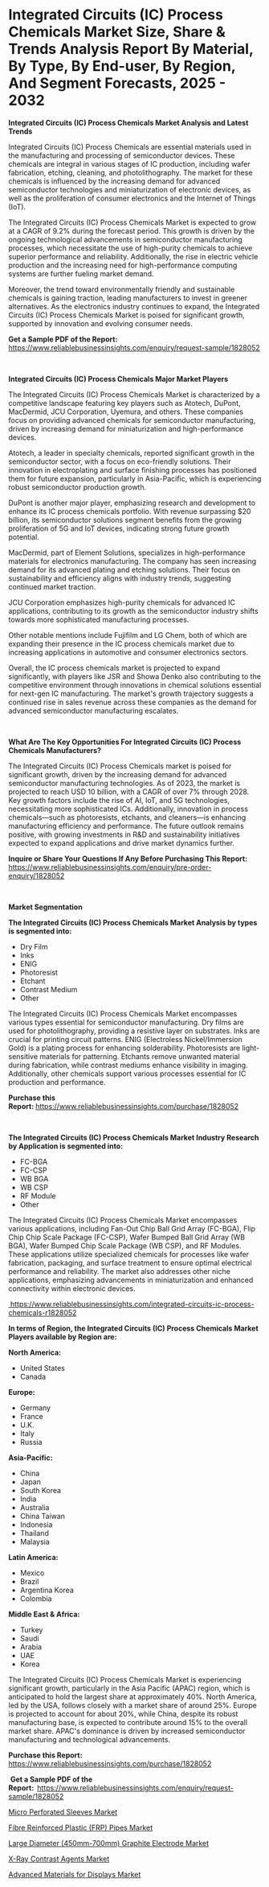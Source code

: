 <p><h1>Integrated Circuits (IC) Process Chemicals Market Size, Share & Trends Analysis Report By Material, By Type, By End-user, By Region, And Segment Forecasts, 2025 - 2032</h1></p><p><strong>Integrated Circuits (IC) Process Chemicals Market Analysis and Latest Trends</strong></p>
<p><p>Integrated Circuits (IC) Process Chemicals are essential materials used in the manufacturing and processing of semiconductor devices. These chemicals are integral in various stages of IC production, including wafer fabrication, etching, cleaning, and photolithography. The market for these chemicals is influenced by the increasing demand for advanced semiconductor technologies and miniaturization of electronic devices, as well as the proliferation of consumer electronics and the Internet of Things (IoT).</p><p>The Integrated Circuits (IC) Process Chemicals Market is expected to grow at a CAGR of 9.2% during the forecast period. This growth is driven by the ongoing technological advancements in semiconductor manufacturing processes, which necessitate the use of high-purity chemicals to achieve superior performance and reliability. Additionally, the rise in electric vehicle production and the increasing need for high-performance computing systems are further fueling market demand. </p><p>Moreover, the trend toward environmentally friendly and sustainable chemicals is gaining traction, leading manufacturers to invest in greener alternatives. As the electronics industry continues to expand, the Integrated Circuits (IC) Process Chemicals Market is poised for significant growth, supported by innovation and evolving consumer needs.</p></p>
<p><strong>Get a Sample PDF of the Report:&nbsp;</strong> <a href="https://www.reliablebusinessinsights.com/enquiry/request-sample/1828052?utm_campaign=62&utm_medium=2&utm_source=Github&utm_content=ia&utm_term=03042025&utm_id=integrated-circuits-ic-process-chemicals">https://www.reliablebusinessinsights.com/enquiry/request-sample/1828052</a></p>
<p>&nbsp;</p>
<p><strong>Integrated Circuits (IC) Process Chemicals Major Market Players</strong></p>
<p><p>The Integrated Circuits (IC) Process Chemicals Market is characterized by a competitive landscape featuring key players such as Atotech, DuPont, MacDermid, JCU Corporation, Uyemura, and others. These companies focus on providing advanced chemicals for semiconductor manufacturing, driven by increasing demand for miniaturization and high-performance devices.</p><p>Atotech, a leader in specialty chemicals, reported significant growth in the semiconductor sector, with a focus on eco-friendly solutions. Their innovation in electroplating and surface finishing processes has positioned them for future expansion, particularly in Asia-Pacific, which is experiencing robust semiconductor production growth.</p><p>DuPont is another major player, emphasizing research and development to enhance its IC process chemicals portfolio. With revenue surpassing $20 billion, its semiconductor solutions segment benefits from the growing proliferation of 5G and IoT devices, indicating strong future growth potential.</p><p>MacDermid, part of Element Solutions, specializes in high-performance materials for electronics manufacturing. The company has seen increasing demand for its advanced plating and etching solutions. Their focus on sustainability and efficiency aligns with industry trends, suggesting continued market traction.</p><p>JCU Corporation emphasizes high-purity chemicals for advanced IC applications, contributing to its growth as the semiconductor industry shifts towards more sophisticated manufacturing processes.</p><p>Other notable mentions include Fujifilm and LG Chem, both of which are expanding their presence in the IC process chemicals market due to increasing applications in automotive and consumer electronics sectors.</p><p>Overall, the IC process chemicals market is projected to expand significantly, with players like JSR and Showa Denko also contributing to the competitive environment through innovations in chemical solutions essential for next-gen IC manufacturing. The market's growth trajectory suggests a continued rise in sales revenue across these companies as the demand for advanced semiconductor manufacturing escalates.</p></p>
<p>&nbsp;</p>
<p><strong>What Are The Key Opportunities For Integrated Circuits (IC) Process Chemicals Manufacturers?</strong></p>
<p><p>The Integrated Circuits (IC) Process Chemicals market is poised for significant growth, driven by the increasing demand for advanced semiconductor manufacturing technologies. As of 2023, the market is projected to reach USD 10 billion, with a CAGR of over 7% through 2028. Key growth factors include the rise of AI, IoT, and 5G technologies, necessitating more sophisticated ICs. Additionally, innovation in process chemicals—such as photoresists, etchants, and cleaners—is enhancing manufacturing efficiency and performance. The future outlook remains positive, with growing investments in R&D and sustainability initiatives expected to expand applications and drive market dynamics further.</p></p>
<p><strong>Inquire or Share Your Questions If Any Before Purchasing This Report:</strong> <a href="https://www.reliablebusinessinsights.com/enquiry/pre-order-enquiry/1828052?utm_campaign=62&utm_medium=2&utm_source=Github&utm_content=ia&utm_term=03042025&utm_id=integrated-circuits-ic-process-chemicals">https://www.reliablebusinessinsights.com/enquiry/pre-order-enquiry/1828052</a></p>
<p>&nbsp;</p>
<p><strong>Market Segmentation</strong></p>
<p><strong>The Integrated Circuits (IC) Process Chemicals Market Analysis by types is segmented into:</strong></p>
<p><ul><li>Dry Film</li><li>Inks</li><li>ENIG</li><li>Photoresist</li><li>Etchant</li><li>Contrast Medium</li><li>Other</li></ul></p>
<p><p>The Integrated Circuits (IC) Process Chemicals Market encompasses various types essential for semiconductor manufacturing. Dry films are used for photolithography, providing a resistive layer on substrates. Inks are crucial for printing circuit patterns. ENIG (Electroless Nickel/Immersion Gold) is a plating process for enhancing solderability. Photoresists are light-sensitive materials for patterning. Etchants remove unwanted material during fabrication, while contrast mediums enhance visibility in imaging. Additionally, other chemicals support various processes essential for IC production and performance.</p></p>
<p><strong>Purchase this Report:&nbsp;</strong><a href="https://www.reliablebusinessinsights.com/purchase/1828052?utm_campaign=62&utm_medium=2&utm_source=Github&utm_content=ia&utm_term=03042025&utm_id=integrated-circuits-ic-process-chemicals">https://www.reliablebusinessinsights.com/purchase/1828052</a></p>
<p>&nbsp;</p>
<p><strong>The Integrated Circuits (IC) Process Chemicals Market Industry Research by Application is segmented into:</strong></p>
<p><ul><li>FC-BGA</li><li>FC-CSP</li><li>WB BGA</li><li>WB CSP</li><li>RF Module</li><li>Other</li></ul></p>
<p><p>The Integrated Circuits (IC) Process Chemicals Market encompasses various applications, including Fan-Out Chip Ball Grid Array (FC-BGA), Flip Chip Chip Scale Package (FC-CSP), Wafer Bumped Ball Grid Array (WB BGA), Wafer Bumped Chip Scale Package (WB CSP), and RF Modules. These applications utilize specialized chemicals for processes like wafer fabrication, packaging, and surface treatment to ensure optimal electrical performance and reliability. The market also addresses other niche applications, emphasizing advancements in miniaturization and enhanced connectivity within electronic devices.</p></p>
<p><a href="https://www.reliablebusinessinsights.com/integrated-circuits-ic-process-chemicals-r1828052?utm_campaign=62&utm_medium=2&utm_source=Github&utm_content=ia&utm_term=03042025&utm_id=integrated-circuits-ic-process-chemicals">&nbsp;https://www.reliablebusinessinsights.com/integrated-circuits-ic-process-chemicals-r1828052</a></p>
<p><strong>In terms of Region, the Integrated Circuits (IC) Process Chemicals Market Players available by Region are:</strong></p>
<p>
    <p> <strong> North America: </strong>
        <ul>
            <li>United States</li>
            <li>Canada</li>
        </ul>
        </p> 
    <p> <strong> Europe: </strong>
        <ul>
            <li>Germany</li>
            <li>France</li>
            <li>U.K.</li>
            <li>Italy</li>
            <li>Russia</li>
        </ul>
        </p> 
    <p> <strong> Asia-Pacific: </strong>
        <ul>
            <li>China</li>
            <li>Japan</li>
            <li>South Korea</li>
            <li>India</li>
            <li>Australia</li>
            <li>China Taiwan</li>
            <li>Indonesia</li>
            <li>Thailand</li>
            <li>Malaysia</li>
        </ul>
        </p> 
    <p> <strong> Latin America: </strong>
        <ul>
            <li>Mexico</li>
            <li>Brazil</li>
            <li>Argentina Korea</li>
            <li>Colombia</li>
        </ul>
        </p> 
    <p> <strong> Middle East & Africa: </strong>
        <ul>
            <li>Turkey</li>
            <li>Saudi</li>
            <li>Arabia</li>
            <li>UAE</li>
            <li>Korea</li>
        </ul>
    </p>
    </p>
<p><p>The Integrated Circuits (IC) Process Chemicals Market is experiencing significant growth, particularly in the Asia Pacific (APAC) region, which is anticipated to hold the largest share at approximately 40%. North America, led by the USA, follows closely with a market share of around 25%. Europe is projected to account for about 20%, while China, despite its robust manufacturing base, is expected to contribute around 15% to the overall market share. APAC's dominance is driven by increased semiconductor manufacturing and technological advancements.</p></p>
<p><strong>Purchase this Report: </strong><a href="https://www.reliablebusinessinsights.com/purchase/1828052?utm_campaign=62&utm_medium=2&utm_source=Github&utm_content=ia&utm_term=03042025&utm_id=integrated-circuits-ic-process-chemicals">https://www.reliablebusinessinsights.com/purchase/1828052</a></p>
<p>&nbsp;<strong>Get a Sample PDF of the Report:&nbsp;&nbsp;</strong><a href="https://www.reliablebusinessinsights.com/enquiry/request-sample/1828052?utm_campaign=62&utm_medium=2&utm_source=Github&utm_content=ia&utm_term=03042025&utm_id=integrated-circuits-ic-process-chemicals">https://www.reliablebusinessinsights.com/enquiry/request-sample/1828052</a></p>
<p><strong></strong></p>
<p><p><a href="https://github.com/azetehhasle/Market-Research-Report-List-1/blob/main/micro-perforated-sleeves-market.md?utm_campaign=62&utm_medium=2&utm_source=Github&utm_content=ia&utm_term=03042025&utm_id=integrated-circuits-ic-process-chemicals">Micro Perforated Sleeves Market</a></p><p><a href="https://github.com/knipsfilip8f/Market-Research-Report-List-1/blob/main/fibre-reinforced-plastic-frp-pipes-market.md?utm_campaign=62&utm_medium=2&utm_source=Github&utm_content=ia&utm_term=03042025&utm_id=integrated-circuits-ic-process-chemicals">Fibre Reinforced Plastic (FRP) Pipes Market</a></p><p><a href="https://github.com/alekitanis/Market-Research-Report-List-1/blob/main/large-diameter-450mm-700mm-graphite-electrode-market.md?utm_campaign=62&utm_medium=2&utm_source=Github&utm_content=ia&utm_term=03042025&utm_id=integrated-circuits-ic-process-chemicals">Large Diameter (450mm-700mm) Graphite Electrode Market</a></p><p><a href="https://github.com/bilkbitsch/Market-Research-Report-List-1/blob/main/x-ray-contrast-agents-market.md?utm_campaign=62&utm_medium=2&utm_source=Github&utm_content=ia&utm_term=03042025&utm_id=integrated-circuits-ic-process-chemicals">X-Ray Contrast Agents Market</a></p><p><a href="https://github.com/hirtzhulstsq/Market-Research-Report-List-1/blob/main/advanced-materials-for-displays-market.md?utm_campaign=62&utm_medium=2&utm_source=Github&utm_content=ia&utm_term=03042025&utm_id=integrated-circuits-ic-process-chemicals">Advanced Materials for Displays Market</a></p></p>